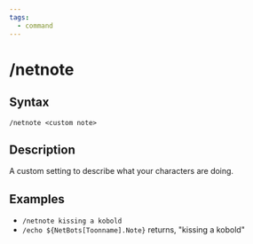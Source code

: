 ```yaml
---
tags:
  - command
---
```


# /netnote

## Syntax

<!--cmd-syntax-start-->
```eqcommand
/netnote <custom note>
```
<!--cmd-syntax-end-->

## Description

<!--cmd-desc-start-->
A custom setting to describe what your characters are doing.
<!--cmd-desc-end-->

## Examples

- <code>/netnote kissing a kobold</code>
- <code>/echo ${NetBots[Toonname].Note}</code> returns, "kissing a kobold"
